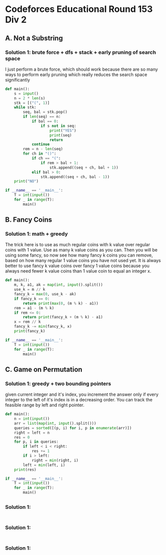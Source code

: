 # Codeforces Educational Round 153 Div 2

## A. Not a Substring

### Solution 1:  brute force + dfs + stack + early pruning of search space

I just perform a brute force, which should work because there are so many ways to perform early pruning which really reduces the search space significantly

```py
def main():
    s = input()
    n = 2 * len(s) 
    stk = [("(", 1)]
    while stk:
        seq, bal = stk.pop()
        if len(seq) == n:
            if bal == 0:
                if s not in seq:
                    print("YES")
                    print(seq)
                    return
            continue
        rem = n - len(seq)
        for ch in "()":
            if ch == "(":
                if rem > bal + 1:
                    stk.append((seq + ch, bal + 1))
            elif bal > 0:
                stk.append((seq + ch, bal - 1))
    print("NO")

if __name__ == '__main__':
    T = int(input())
    for _ in range(T):
        main()
```

## B. Fancy Coins

### Solution 1:  math + greedy

The trick here is to use as much regular coins with k value over regular coins with 1 value.  Use as many k value coins as you can. 
Then you will be using some fancy, so now see how many fancy k coins you can remove, based on how many regular 1 value coins you have not used yet. 
It is always better to use fancy k value coins over fancy 1 value coins because you always need fewer k value coins than 1 value coin to equal an integer x.

```py
def main():
    m, k, a1, ak = map(int, input().split())
    use_k = m // k
    fancy_k = max(0, use_k - ak)
    if fancy_k == 0:
        return print(max(0, (m % k) - a1))
    rem = a1 - (m % k)
    if rem <= 0:
        return print(fancy_k + (m % k) - a1)
    x = rem // k
    fancy_k -= min(fancy_k, x)
    print(fancy_k)

if __name__ == '__main__':
    T = int(input())
    for _ in range(T):
        main()
```

## C. Game on Permutation

### Solution 1:  greedy + two bounding pointers

given current integer and it's index,
you increment the answer only if every integer to the left of it's index is in a decreasing order.
You can track the feasible range by left and right pointer. 

```py
def main():
    n = int(input())
    arr = list(map(int, input().split()))
    queries = sorted([(p, i) for i, p in enumerate(arr)])
    right = left = n
    res = 0
    for p, i in queries:
        if left < i < right:
            res += 1
        if i > left:
            right = min(right, i)
        left = min(left, i)
    print(res)

if __name__ == '__main__':
    T = int(input())
    for _ in range(T):
        main()
```

## 

### Solution 1: 

```py

```

## 

### Solution 1: 

```py

```

## 

### Solution 1: 

```py

```

